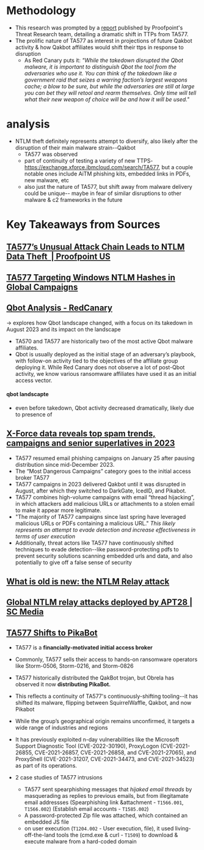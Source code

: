 # Methodology
- This research was prompted by a [report](https://www.proofpoint.com/us/blog/threat-insight/ta577s-unusual-attack-chain-leads-ntlm-data-theft) published by Proofpoint's Threat Research team, detailing a dramatic shift in TTPs from TA577.
- The prolific nature of TA577 as interest in projections of future Qakbot activity & how Qakbot affiliates would shift their ttps in response to disruption 
   - As Red Canary puts it: *"While the takedown disrupted the Qbot malware, it is important to distinguish Qbot the tool from the adversaries who use it. You can think of the takedown like a government raid that seizes a warring faction’s largest weapons cache; a blow to be sure, but while the adversaries are still at large you can bet they will retool and rearm themselves. Only time will tell what their new weapon of choice will be and how it will be used."*




# analysis
- NTLM theft definitely represents attempt to diversify, also likely after the disruption of their main malware strain--Qakbot
   - TA577 was observed
   - part of continuity of testing a variety of new TTPS- https://exchange.xforce.ibmcloud.com/search/TA577, but a couple notable ones include AiTM phishing kits, embedded links in PDFs, new malware, etc
   - also just the nature of TA577, but shift away from malware delivery could be unique-- maybe in fear of similar disruptions to other malware & c2 frameworks in the future

# Key Takeaways from Sources
## [TA577’s Unusual Attack Chain Leads to NTLM Data Theft  | Proofpoint US](https://www.proofpoint.com/us/blog/threat-insight/ta577s-unusual-attack-chain-leads-ntlm-data-theft)


## [TA577 Targeting Windows NTLM Hashes in Global Campaigns](https://www.hivepro.com/threat-advisory/ta577-targeting-windows-ntlm-hashes-in-global-campaigns/)


## [Qbot Analysis - RedCanary](https://redcanary.com/threat-detection-report/threats/qbot/)
-> explores how Qbot landscape changed, with a focus on its takedown in August 2023 and its impact on the landscape
- TA570 and TA577 are historically two of the most active Qbot malware affiliates.
- Qbot is usually deployed as the initial stage of an adversary’s playbook, with follow-on activity tied to the objectives of the affiliate group deploying it. While Red Canary does not observe a lot of post-Qbot activity, we know various ransomware affiliates have used it as an initial access vector.

#### qbot landscapte
- even before takedown, Qbot activity decreased dramatically, likely due to presence of 

## [X-Force data reveals top spam trends, campaigns and senior superlatives in 2023](https://securityintelligence.com/x-force/spam-trends-campaigns-senior-superlatives-2023/)
- TA577 resumed email phishing campaigns on January 25 after pausing distribution since mid-December 2023.
- The “Most Dangerous Campaigns” category goes to the initial access broker TA577
- TA577 campaigns in 2023 delivered Qakbot until it was disrupted in August, after which they switched to DarkGate, IcedID, and Pikabot. 
- TA577 combines high-volume campaigns with email “thread hijacking”, in which attackers add malicious URLs or attachments to a stolen email to make it appear more legitimate. 
- "The majority of TA577 campaigns since last spring have leveraged malicious URLs or PDFs containing a malicious URL." *This likely represents an attempt to evade detection and increase effectiveness in terms of user execution* 
- Additionally, threat actors like TA577 have continuously shifted techniques to evade detection--like password-protecting pdfs to prevent security solutions scanning embedded urls and data, and also potentially to give off a false sense of security

## [What is old is new: the NTLM Relay attack](https://www.secureauth.com/blog/what-is-old-is-new-again-the-relay-attack/)

## [Global NTLM relay attacks deployed by APT28 | SC Media](https://www.scmagazine.com/brief/global-ntlm-relay-attacks-deployed-by-apt28)


## [TA577 Shifts to PikaBot](https://www.obrela.com/advisory/pikabot-a-new-emerging-threat/)
- TA577 is a **financially-motivated initial access broker**
- Commonly, TA577 sells their access to hands-on ransomware operators like Storm-0506, Storm-0216, and Storm-0826
- TA577 historically distributed the QakBot trojan, but Obrela has observed it now **distributing PikaBot.**
- This reflects a continuity of TA577's continuously-shifting tooling--it has shifted its malware, flipping between SquirrelWaffle, Qakbot, and now Pikabot
- While the group’s geographical origin remains unconfirmed, it targets a wide range of industries and regions
- It has previously exploited n-day vulnerabilities like the Microsoft Support Diagnostic Tool (CVE-2022-30190), ProxyLogon (CVE-2021-26855, CVE-2021-26857, CVE-2021-26858, and CVE-2021-27065), and ProxyShell (CVE-2021-31207, CVE-2021-34473, and CVE-2021-34523) as part of its operations.

- 2 case studies of TA577 intrusions
   - TA577 sent spearphishing messages that *hijaked email threads* by masquerading as replies to previous emails, but from illegitamate email addressses (Spearphishing link &attachment - `T1566.001`, `T1566.002`) (Establish email accounts - `T1585.002`)
   - A password-protected Zip file was attached, which contained an embedded JS file
   - on user execution (`T1204.002` - User execution, file), it used living-off-the-land tools the (cmd.exe & curl - `T1509`) to download & execute malware from a hard-coded domain